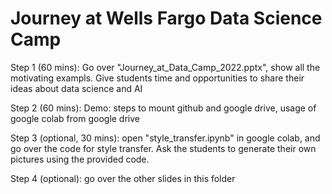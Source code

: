 # Journey at Wells Fargo Data Science Camp

Step 1 (60 mins): Go over "Journey_at_Data_Camp_2022.pptx", show all the motivating exampls. Give students time and opportunities to share their ideas about data science and AI

Step 2 (60 mins): Demo: steps to mount github and google drive, usage of google colab from google drive

Step 3 (optional, 30 mins): open "style_transfer.ipynb" in google colab, and go over the code for style transfer. Ask the students to generate their own pictures using the provided code. 

Step 4 (optional): go over the other slides in this folder



